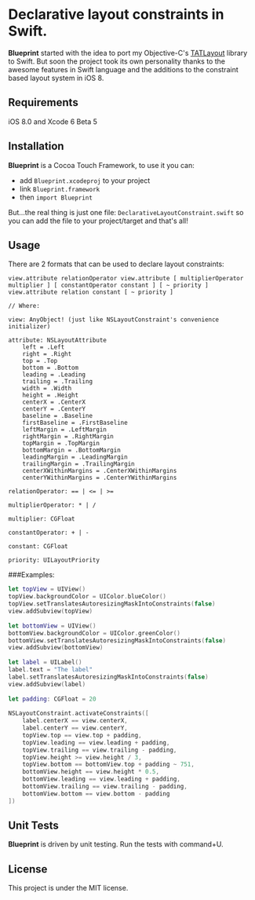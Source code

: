 # Declarative layout constraints in Swift.

__Blueprint__ started with the idea to port my Objective-C's [TATLayout](https://github.com/cromandini/TATLayout) library to Swift. But soon the project took its own personality thanks to the awesome features in Swift language and the additions to the constraint based layout system in iOS 8.

## Requirements
iOS 8.0 and Xcode 6 Beta 5

## Installation
__Blueprint__ is a Cocoa Touch Framework, to use it you can:

- add `Blueprint.xcodeproj` to your project
- link `Blueprint.framework`
- then `import Blueprint`

But...the real thing is just one file: `DeclarativeLayoutConstraint.swift` so you can add the file to your project/target and that's all!

## Usage
There are 2 formats that can be used to declare layout constraints:
```
view.attribute relationOperator view.attribute [ multiplierOperator multiplier ] [ constantOperator constant ] [ ~ priority ]
view.attribute relation constant [ ~ priority ]

// Where:

view: AnyObject! (just like NSLayoutConstraint's convenience initializer)

attribute: NSLayoutAttribute
	left = .Left
	right = .Right
	top = .Top
	bottom = .Bottom
	leading = .Leading
	trailing = .Trailing
	width = .Width
	height = .Height
	centerX = .CenterX
	centerY = .CenterY
	baseline = .Baseline
	firstBaseline = .FirstBaseline
	leftMargin = .LeftMargin
	rightMargin = .RightMargin
	topMargin = .TopMargin
	bottomMargin = .BottomMargin
	leadingMargin = .LeadingMargin
	trailingMargin = .TrailingMargin
	centerXWithinMargins = .CenterXWithinMargins
	centerYWithinMargins = .CenterYWithinMargins

relationOperator: == | <= | >=

multiplierOperator: * | /

multiplier: CGFloat

constantOperator: + | -

constant: CGFloat

priority: UILayoutPriority
```
###Examples:
```swift
let topView = UIView()
topView.backgroundColor = UIColor.blueColor()
topView.setTranslatesAutoresizingMaskIntoConstraints(false)
view.addSubview(topView)
   
let bottomView = UIView()
bottomView.backgroundColor = UIColor.greenColor()
bottomView.setTranslatesAutoresizingMaskIntoConstraints(false)
view.addSubview(bottomView)
   
let label = UILabel()
label.text = "The label"
label.setTranslatesAutoresizingMaskIntoConstraints(false)
view.addSubview(label)
   
let padding: CGFloat = 20
   
NSLayoutConstraint.activateConstraints([
    label.centerX == view.centerX,
    label.centerY == view.centerY,
    topView.top == view.top + padding,
    topView.leading == view.leading + padding,
    topView.trailing == view.trailing - padding,
    topView.height >= view.height / 3,
    topView.bottom == bottomView.top + padding ~ 751,
    bottomView.height == view.height * 0.5,
    bottomView.leading == view.leading + padding,
    bottomView.trailing == view.trailing - padding,
    bottomView.bottom == view.bottom - padding
])
```

## Unit Tests
__Blueprint__ is driven by unit testing. Run the tests with command+U.

## License
This project is under the MIT license.
